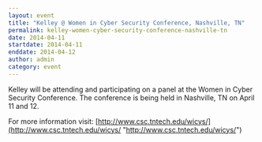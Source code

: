 ```yaml
---
layout: event
title: "Kelley @ Women in Cyber Security Conference, Nashville, TN"
permalink: kelley-women-cyber-security-conference-nashville-tn
date: 2014-04-11
startdate: 2014-04-11
enddate: 2014-04-12
author: admin
category: event
---
```


Kelley will be attending and participating on a panel at the Women in Cyber Security Conference. The conference is being held in Nashville, TN on April 11 and 12.

For more information visit: [http://www.csc.tntech.edu/wicys/](http://www.csc.tntech.edu/wicys/ "http://www.csc.tntech.edu/wicys/")

